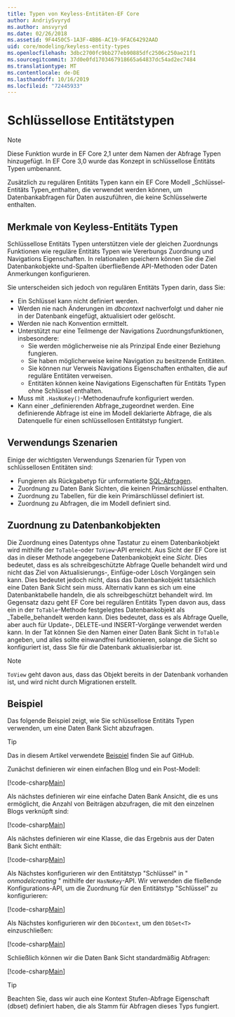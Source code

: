 ```yaml
---
title: Typen von Keyless-Entitäten-EF Core
author: AndriySvyryd
ms.author: ansvyryd
ms.date: 02/26/2018
ms.assetid: 9F4450C5-1A3F-4BB6-AC19-9FAC64292AAD
uid: core/modeling/keyless-entity-types
ms.openlocfilehash: 3dbc2700fc9bb277eb90885dfc2506c250ae21f1
ms.sourcegitcommit: 37d0e0fd1703467918665a64837dc54ad2ec7484
ms.translationtype: MT
ms.contentlocale: de-DE
ms.lasthandoff: 10/16/2019
ms.locfileid: "72445933"
---
```

# <a name="keyless-entity-types"></a>Schlüssellose Entitätstypen

> [!NOTE]
> Diese Funktion wurde in EF Core 2,1 unter dem Namen der Abfrage Typen hinzugefügt. In EF Core 3,0 wurde das Konzept in schlüssellose Entitäts Typen umbenannt.

Zusätzlich zu regulären Entitäts Typen kann ein EF Core Modell _Schlüssel-Entitäts Typen_enthalten, die verwendet werden können, um Datenbankabfragen für Daten auszuführen, die keine Schlüsselwerte enthalten.

## <a name="keyless-entity-types-characteristics"></a>Merkmale von Keyless-Entitäts Typen

Schlüssellose Entitäts Typen unterstützen viele der gleichen Zuordnungs Funktionen wie reguläre Entitäts Typen wie Vererbungs Zuordnung und Navigations Eigenschaften. In relationalen speichern können Sie die Ziel Datenbankobjekte und-Spalten überfließende API-Methoden oder Daten Anmerkungen konfigurieren.

Sie unterscheiden sich jedoch von regulären Entitäts Typen darin, dass Sie:

- Ein Schlüssel kann nicht definiert werden.
- Werden nie nach Änderungen im _dbcontext_ nachverfolgt und daher nie in der Datenbank eingefügt, aktualisiert oder gelöscht.
- Werden nie nach Konvention ermittelt.
- Unterstützt nur eine Teilmenge der Navigations Zuordnungsfunktionen, insbesondere:
  - Sie werden möglicherweise nie als Prinzipal Ende einer Beziehung fungieren.
  - Sie haben möglicherweise keine Navigation zu besitzende Entitäten.
  - Sie können nur Verweis Navigations Eigenschaften enthalten, die auf reguläre Entitäten verweisen.
  - Entitäten können keine Navigations Eigenschaften für Entitäts Typen ohne Schlüssel enthalten.
- Muss mit `.HasNoKey()`-Methodenaufrufe konfiguriert werden.
- Kann einer _definierenden Abfrage_zugeordnet werden. Eine definierende Abfrage ist eine im Modell deklarierte Abfrage, die als Datenquelle für einen schlüssellosen Entitätstyp fungiert.

## <a name="usage-scenarios"></a>Verwendungs Szenarien

Einige der wichtigsten Verwendungs Szenarien für Typen von schlüssellosen Entitäten sind:

- Fungieren als Rückgabetyp für unformatierte [SQL-Abfragen](xref:core/querying/raw-sql).
- Zuordnung zu Daten Bank Sichten, die keinen Primärschlüssel enthalten.
- Zuordnung zu Tabellen, für die kein Primärschlüssel definiert ist.
- Zuordnung zu Abfragen, die im Modell definiert sind.

## <a name="mapping-to-database-objects"></a>Zuordnung zu Datenbankobjekten

Die Zuordnung eines Datentyps ohne Tastatur zu einem Datenbankobjekt wird mithilfe der `ToTable`-oder `ToView`-API erreicht. Aus Sicht der EF Core ist das in dieser Methode angegebene Datenbankobjekt eine _Sicht_. Dies bedeutet, dass es als schreibgeschützte Abfrage Quelle behandelt wird und nicht das Ziel von Aktualisierungs-, Einfüge-oder Lösch Vorgängen sein kann. Dies bedeutet jedoch nicht, dass das Datenbankobjekt tatsächlich eine Daten Bank Sicht sein muss. Alternativ kann es sich um eine Datenbanktabelle handeln, die als schreibgeschützt behandelt wird. Im Gegensatz dazu geht EF Core bei regulären Entitäts Typen davon aus, dass ein in der `ToTable`-Methode festgelegtes Datenbankobjekt als _Tabelle_behandelt werden kann. Dies bedeutet, dass es als Abfrage Quelle, aber auch für Update-, DELETE-und INSERT-Vorgänge verwendet werden kann. In der Tat können Sie den Namen einer Daten Bank Sicht in `ToTable` angeben, und alles sollte einwandfrei funktionieren, solange die Sicht so konfiguriert ist, dass Sie für die Datenbank aktualisierbar ist.

> [!NOTE]
> `ToView` geht davon aus, dass das Objekt bereits in der Datenbank vorhanden ist, und wird nicht durch Migrationen erstellt.

## <a name="example"></a>Beispiel

Das folgende Beispiel zeigt, wie Sie schlüssellose Entitäts Typen verwenden, um eine Daten Bank Sicht abzufragen.

> [!TIP]
> Das in diesem Artikel verwendete [Beispiel](https://github.com/aspnet/EntityFramework.Docs/tree/master/samples/core/KeylessEntityTypes) finden Sie auf GitHub.

Zunächst definieren wir einen einfachen Blog und ein Post-Modell:

[!code-csharp[Main](../../../samples/core/KeylessEntityTypes/Program.cs#Entities)]

Als nächstes definieren wir eine einfache Daten Bank Ansicht, die es uns ermöglicht, die Anzahl von Beiträgen abzufragen, die mit den einzelnen Blogs verknüpft sind:

[!code-csharp[Main](../../../samples/core/KeylessEntityTypes/Program.cs#View)]

Als nächstes definieren wir eine Klasse, die das Ergebnis aus der Daten Bank Sicht enthält:

[!code-csharp[Main](../../../samples/core/KeylessEntityTypes/Program.cs#KeylessEntityType)]

Als Nächstes konfigurieren wir den Entitätstyp "Schlüssel" in " _onmodelcreating_ " mithilfe der `HasNoKey`-API.
Wir verwenden die fließende Konfigurations-API, um die Zuordnung für den Entitätstyp "Schlüssel" zu konfigurieren:

[!code-csharp[Main](../../../samples/core/KeylessEntityTypes/Program.cs#Configuration)]

Als Nächstes konfigurieren wir den `DbContext`, um den `DbSet<T>` einzuschließen:

[!code-csharp[Main](../../../samples/core/KeylessEntityTypes/Program.cs#DbSet)]

Schließlich können wir die Daten Bank Sicht standardmäßig Abfragen:

[!code-csharp[Main](../../../samples/core/KeylessEntityTypes/Program.cs#Query)]

> [!TIP]
> Beachten Sie, dass wir auch eine Kontext Stufen-Abfrage Eigenschaft (dbset) definiert haben, die als Stamm für Abfragen dieses Typs fungiert.
